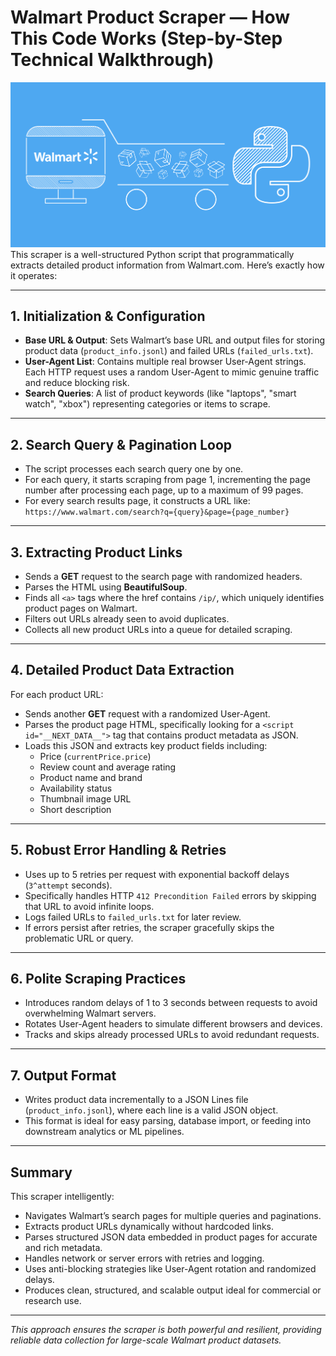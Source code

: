 # Walmart Product Scraper — How This Code Works (Step-by-Step Technical Walkthrough)

![walmart thumbnail](assets/feature-dark.png)
This scraper is a well-structured Python script that programmatically extracts detailed product information from Walmart.com. Here’s exactly how it operates:

---

## 1. Initialization & Configuration

- **Base URL & Output**: Sets Walmart’s base URL and output files for storing product data (`product_info.jsonl`) and failed URLs (`failed_urls.txt`).
- **User-Agent List**: Contains multiple real browser User-Agent strings. Each HTTP request uses a random User-Agent to mimic genuine traffic and reduce blocking risk.
- **Search Queries**: A list of product keywords (like "laptops", "smart watch", "xbox") representing categories or items to scrape.

---

## 2. Search Query & Pagination Loop

- The script processes each search query one by one.
- For each query, it starts scraping from page 1, incrementing the page number after processing each page, up to a maximum of 99 pages.
- For every search results page, it constructs a URL like:  
  `https://www.walmart.com/search?q={query}&page={page_number}`

---

## 3. Extracting Product Links

- Sends a **GET** request to the search page with randomized headers.
- Parses the HTML using **BeautifulSoup**.
- Finds all `<a>` tags where the href contains `/ip/`, which uniquely identifies product pages on Walmart.
- Filters out URLs already seen to avoid duplicates.
- Collects all new product URLs into a queue for detailed scraping.

---

## 4. Detailed Product Data Extraction

For each product URL:

- Sends another **GET** request with a randomized User-Agent.
- Parses the product page HTML, specifically looking for a `<script id="__NEXT_DATA__">` tag that contains product metadata as JSON.
- Loads this JSON and extracts key product fields including:
  - Price (`currentPrice.price`)
  - Review count and average rating
  - Product name and brand
  - Availability status
  - Thumbnail image URL
  - Short description

---

## 5. Robust Error Handling & Retries

- Uses up to 5 retries per request with exponential backoff delays (`3^attempt` seconds).
- Specifically handles HTTP `412 Precondition Failed` errors by skipping that URL to avoid infinite loops.
- Logs failed URLs to `failed_urls.txt` for later review.
- If errors persist after retries, the scraper gracefully skips the problematic URL or query.

---

## 6. Polite Scraping Practices

- Introduces random delays of 1 to 3 seconds between requests to avoid overwhelming Walmart servers.
- Rotates User-Agent headers to simulate different browsers and devices.
- Tracks and skips already processed URLs to avoid redundant requests.

---

## 7. Output Format

- Writes product data incrementally to a JSON Lines file (`product_info.jsonl`), where each line is a valid JSON object.
- This format is ideal for easy parsing, database import, or feeding into downstream analytics or ML pipelines.

---

## Summary

This scraper intelligently:

- Navigates Walmart’s search pages for multiple queries and paginations.
- Extracts product URLs dynamically without hardcoded links.
- Parses structured JSON data embedded in product pages for accurate and rich metadata.
- Handles network or server errors with retries and logging.
- Uses anti-blocking strategies like User-Agent rotation and randomized delays.
- Produces clean, structured, and scalable output ideal for commercial or research use.

---

*This approach ensures the scraper is both powerful and resilient, providing reliable data collection for large-scale Walmart product datasets.*

